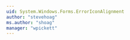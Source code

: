 ```yaml
---
uid: System.Windows.Forms.ErrorIconAlignment
author: "stevehoag"
ms.author: "shoag"
manager: "wpickett"
---
```

